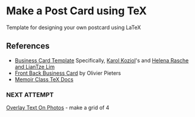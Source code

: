 # Make a Post Card using TeX

Template for designing your own postcard using LaTeX

## References
- [Business Card Template](https://www.overleaf.com/gallery/tagged/business-cards)
Specifically, [Karol Koziol](https://www.overleaf.com/latex/templates/business-card-template/yrqjgydpprrb)'s and [Helena Rasche and LianTze Lim](https://www.overleaf.com/latex/templates/business-card-for-programmers-slash-developers-with-photo/wymnjgtxkdwh)
- [Front Back Business Card](https://olivierpieters.be/blog/2017/02/11/designing-a-business-card-in-latex) by Olivier Pieters
- [Memoir Class TeX Docs](http://texdoc.net/texmf-dist/doc/latex/memoir/memman.pdf)

### NEXT ATTEMPT
[Overlay Text On Photos](https://tex.stackexchange.com/questions/20792/how-to-superimpose-latex-on-a-picture) - make a grid of 4 
